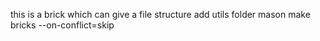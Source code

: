 this is a brick which can give a file structure
add utils folder
mason make bricks --on-conflict=skip
